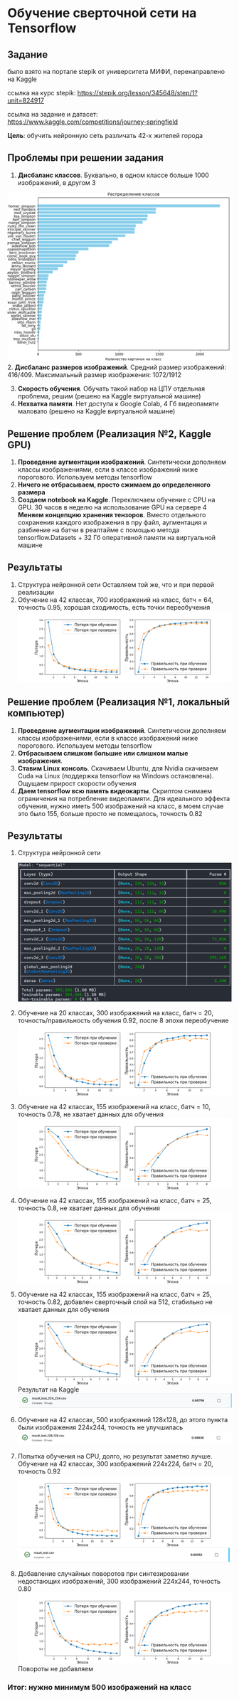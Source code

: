# Обучение сверточной сети на Tensorflow

## Задание

было взято на портале stepik от университета МИФИ, перенаправлено на Kaggle

ссылка на курс stepik: https://stepik.org/lesson/345648/step/1?unit=824917

ссылка на задание и датасет: https://www.kaggle.com/competitions/journey-springfield

**Цель**: обучить нейронную сеть различать 42-х жителей города

## Проблемы при решении задания

1. **Дисбаланс классов**. Буквально, в одном классе больше 1000 изображений, в другом 3

![Image 1](presentation/bar_classes.png)
2. **Дисбаланс размеров изображений**. Средний размер изображений: 416/409. Максимальный размер изображения: 1072/1912

3. **Скорость обучения**. Обучать такой набор на ЦПУ отдельная проблема, решим (решено на Kaggle виртуальной машине)
4. **Нехватка памяти**. Нет доступа к Google Colab, 4 Гб видеопамяти маловато (решено на Kaggle виртуальной машине)

## Решение проблем (Реализация №2, Kaggle GPU)
1. **Проведение аугментации изображений**. Синтетически дополняем классы изображениями, если в классе изображений ниже порогового.
Используем методы tensorflow
2. **Ничего не отбрасываем, просто сжимаем до определенного размера**
3. **Создаем notebook на Kaggle**. Переключаем обучение с CPU на GPU. 30 часов в неделю на использование GPU на сервере 
4 **Меняем концепцию хранения тензоров**. Вместо отдельного сохранения каждого изображения в npy файл, аугментация и разбиение на батчи в реалтайме с помощью метода tensorflow.Datasets + 32 Гб оперативной памяти на виртуальной машине

## Результаты
1. Структура нейронной сети
Оставляем той же, что и при первой реализации
2. Обучение на 42 классах, 700 изображений на класс, батч = 64, точность 0.95, хорошая сходимость, есть точки переобучения
![Image 2](presentation/training_plot_700.png)

## Решение проблем (Реализация №1, локальный компьютер)

1. **Проведение аугментации изображений**. Синтетически дополняем классы изображениями, если в классе изображений ниже порогового.
Используем методы tensorflow
2. **Отбрасываем слишком большие или слишком малые изображения**.
3. **Ставим Linux консоль**. Скачиваем Ubuntu, для Nvidia скачиваем Cuda на Linux (поддержка tensorflow на Windows остановлена). Ощущаем прирост скорости обучения
4. **Даем tensorflow всю память видеокарты**. Скриптом снимаем ограничения на потребление видеопамяти. Для идеального эффекта обучения, нужно иметь 500 изображений на класс, в моем случае это было 155, больше просто не помещалось, точность 0.82

## Результаты

1. Структура нейронной сети
    
    ![Image 1](presentation/img.png)
2. Обучение на 20 классах, 300 изображений на класс, батч = 20, точность/правильность обучения 0.92, после 8 эпохи переобучение
![Image 2](presentation/training_plot_20_300_batch_20.png)
3. Обучение на 42 классах, 155 изображений на класс, батч = 10, точность 0.78, не хватает данных для обучения
![Image 2](presentation/training_plot_42_155_batch_10.png)
4. Обучение на 42 классах, 155 изображений на класс, батч = 25, точность 0.8, не хватает данных для обучения
![Image 2](presentation/training_plot_42_155_batch_25.png)
5. Обучение на 42 классах, 155 изображений на класс, батч = 25, точность 0.82, добавлен сверточный слой на 512, стабильно не хватает данных для обучения
![Image 2](presentation/training_plot_42_155_batch_25.png)
Результат на Kaggle
![Image 2](presentation/result_224x224_155.png)
6. Обучение на 42 классах, 500 изображений 128х128, до этого пункта были изображения 224х244, точность не улучшилась 
![Image 2](presentation/result_128x128_500.png)
7. Попытка обучения на CPU, долго, но результат заметно лучше. Обучение на 42 классах, 300 изображений 224х224, батч = 20, точность 0.92
![Image 2](presentation/train_plot_42_300.png)
![Image 2](presentation/result_224x224_300.png)
8. Добавление случайных поворотов при синтезировании недостающих изображений, 300 изображений 224х244, точность 0.80
![Image 2](presentation/train_plot_42_300_flip.png)
Повороты не добавляем
### Итог: нужно минимум 500 изображений на класс
